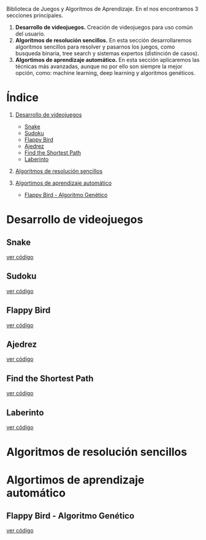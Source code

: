 Biblioteca de Juegos y Algoritmos de Aprendizaje. En el nos encontramos 3 secciones principales. 

   1) **Desarrollo de videojuegos.** Creación de videojuegos para uso común del usuario.
   2) **Algoritmos de resolución sencillos.** En esta sección desarrollaremos algoritmos sencillos para resolver y pasarnos los juegos, como busqueda binaria, tree search y sistemas expertos (distinción de casos).
   3) **Algortimos de aprendizaje automático.** En esta sección aplicaremos las técnicas más avanzadas, aunque no por ello son siempre la mejor opción, como: machine learning, deep learning y algoritmos genéticos.

# Índice
 
 1. [Desarrollo de videojuegos](#id1)
    - [Snake](#id1.1)
    - [Sudoku](#id1.2)
    - [Flappy Bird](#id1.3)
    - [Ajedrez](#id1.4)
    - [Find the Shortest Path](#id1.5)
    - [Laberinto](#id1.6)

 2. [Algoritmos de resolución sencillos](#id2)

 3. [Algortimos de aprendizaje automático](#id3)
    - [Flappy Bird - Algoritmo Genético](#id3.1)





# Desarrollo de videojuegos <a name=id1> </a>

## Snake <a name=id1.1> </a>

<a href=https://github.com/JavierAM01/Juego-Snake> ver código </a>

## Sudoku <a name=id1.2> </a>

<a href=https://github.com/JavierAM01/Juego-Sudoku> ver código </a>

## Flappy Bird <a name=id1.3> </a>

<a href=https://github.com/JavierAM01/Juego-FlappyBird> ver código </a>

## Ajedrez <a name=id1.4> </a>

<a href=https://github.com/JavierAM01/Juego-Ajedrez> ver código </a>

## Find the Shortest Path <a name=id1.5> </a>

<a href=https://github.com/JavierAM01/Juego-ShortestPath> ver código </a>

## Laberinto <a name=id1.6> </a>

<a href=https://github.com/JavierAM01/Juego-Laberinto-Versiones> ver código </a>






# Algoritmos de resolución sencillos <a name=id2> </a>







# Algortimos de aprendizaje automático <a name=id3> </a>

## Flappy Bird - Algoritmo Genético <a name=id3.1> </a>

<a href=https://github.com/JavierAM01/Juego-FlappyBird-AlgoritmoGenetico> ver código </a>






